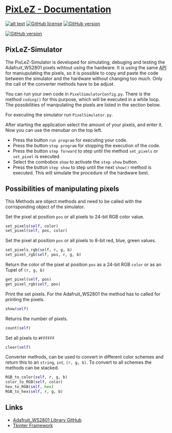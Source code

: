 # [PixLeZ - Documentation](https://www.markdownguide.org/basic-syntax/#overview)

[![alt text](https://img.shields.io/github/followers/Excyto?label=Github&style=social)](https://github.com/Excyto)
[![GitHub license](https://img.shields.io/badge/license-MIT-brightgreen)](https://github.com/Excyto)
[![GitHub version](https://img.shields.io/badge/Open-Source-brightgreen)](https://github.com/Excyto)

[![GitHub version](https://img.shields.io/badge/Code-Python-brightgreen)](https://github.com/Excyto)

## PixLeZ-Simulator

The PixLeZ-Simulator is developed for simulating, debuging and testing the Adafruit_WS2801 pixels wihtout using the hardware. It is using the same [API](https://github.com/adafruit/Adafruit_Python_WS2801/blob/master/Adafruit_WS2801/WS2801.py) for maniupulating the pixels, so it is possible to copy and paste the code between the simulator and the hardware without changing too much. Only the call of the converter methods have to be adjust.

You can run your own code in `PixelSimulatorConfig.py`. There is the method `coding()` for this purpose, which will be executed in a while loop. The possibilities of manipulating the pixels are listed in the section below.

For executing the simulator run `PixelSimulator.py`.

After starting the application select the amount of your pixels, and enter it. Now you can use the menubar on the top left.

- Press the button `run program` for executing your code.
- Press the button `stop program` for stopping the execution of the code.
- Press the button `step forward` to step until the method `set_pixels` or `set_pixel` is executed.
- Select the combobox `show` to activate the `step show` button.
- Press the button `step show` to step until the next `show()` method is executed. This will simulate the procedure of the hardware best.

## Possibilities of manipulating pixels

This Methods are object methods and need to be called with the corrisponding object of the simulator.

Set the pixel at position `pos` or all pixels to 24-bit RGB color value.

```python
set_pixels(self, color)
set_pixel(self, pos, color)
```

Set the pixel at position `pos` or all pixels to 8-bit red, blue, green values.

```python
set_pixels_rgb(self, r, g, b)
set_pixel_rgb(self, pos, r, g, b)
```

Return the color of the pixel at position `pos` as a 24-bit RGB `color` or as an Tupel of `(r, g, b)`

```python
get_pixel(self, pos)
get_pixel_rgb(self, pos)
```

Print the set pixels. For the Adafruit_WS2801 the method has to called for printing the pixels.

```python
show(self)
```

Returns the number of pixels.

```python
count(self)
```

Set all pixels to `#FFFFFF`

```python
clear(self)
```

Converter methods, can be used to convert in different color schemes and return this to an `string`, `int`, `(r, g, b)`. To convert to all schemes the methods can be stacked.

```python
RGB_to_color(self, r, g, b)
color_to_RGB(self, color)
hex_to_RGB(self, hex)
RGB_to_hex(self, r, g, b)
```

## Links

- [Adafruit_WS2801 Library GitHub](https://github.com/adafruit/Adafruit_Python_WS2801/blob/master/Adafruit_WS2801/WS2801.py)
- [Tkinter Framework](https://realpython.com/python-gui-tkinter/)
